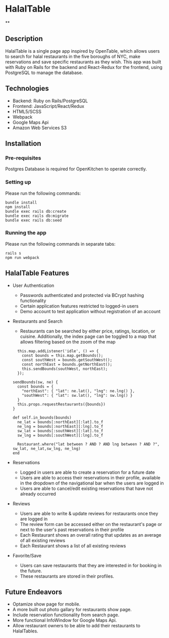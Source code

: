 # HalalTable
**

## Description

HalalTable is a single page app inspired by OpenTable, which allows users to search for halal restaurants in the five boroughs of NYC, make reservations and save specific restaurants as they wish. This app was built with Ruby on Rails for the backend and React-Redux for the frontend, using PostgreSQL to manage the database.

## Technologies
* Backend: Ruby on Rails/PostgreSQL
* Frontend: JavaScript/React/Redux
* HTML5/SCSS
* Webpack
* Google Maps Api
* Amazon Web Services S3

## Installation 

### Pre-requisites

Postgres Database is required for OpenKitchen to operate correctly.

### Setting up
Please run the following commands:
```
bundle install
npm install
bundle exec rails db:create
bundle exec rails db:migrate
bundle exec rails db:seed
```

### Running the app
Please run the following commands in separate tabs:
```
rails s
npm run webpack
```

## HalalTable Features
* User Authentication
  * Passwords authenticated and protected via BCrypt hashing functionality
  * Certain application features restricted to logged-in users
  * Demo account to test application without registration of an account

* Restaurants and Search
  * Restaurants can be searched by either price, ratings, location, or cuisine. Additionally, the index page can be toggled to a map that allows filtering based on the zoom of the map

  ```
    this.map.addListener('idle', () => {
      const bounds = this.map.getBounds();
      const southWest = bounds.getSouthWest();
      const northEast = bounds.getNorthEast();
      this.sendBounds(southWest, northEast);
    });

  ```
  ```
  sendBounds(sw, ne) {
    const bounds = {
      "northEast": { "lat": ne.lat(), "lng": ne.lng() },
      "southWest": { "lat": sw.lat(), "lng": sw.lng() }
    }
    this.props.requestRestaurants({bounds})
  }
  ```

  ```
  def self.in_bounds(bounds)
    ne_lat = bounds[:northEast][:lat].to_f
    ne_lng = bounds[:northEast][:lng].to_f
    sw_lat = bounds[:southWest][:lat].to_f
    sw_lng = bounds[:southWest][:lng].to_f

    Restaurant.where("lat between ? AND ? AND lng between ? AND ?", sw_lat, ne_lat,sw_lng, ne_lng)
  end
  ```

* Reservations
  * Logged in users are able to create a reservation for a future date
  * Users are able to access their reservations in their profile, available in the dropdown of the navigational bar when the users are logged in
  * Users are able to cancel/edit existing reservations that have not already occurred

* Reviews
  * Users are able to write & update reviews for restaurants once they are logged in
  * The review form can be accessed either on the restaurant's page or next to the user's past reservations in their profile
  * Each Restaurant shows an overall rating that updates as an average of all existing reviews
  * Each Restaurant shows a list of all existing reviews

* Favorite/Save
  * Users can save restaurants that they are interested in for booking in the future.
  * These restaurants are stored in their profiles.

## Future Endeavors

* Optamize show page for mobile. 
* A more built out photo gallary for restaurants show page. 
* Include reservation functionality from search page. 
* More functional InfoWindow for Google Maps Api. 
* Allow restaurant owners to be able to add their restaurants to HalalTables. 
